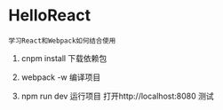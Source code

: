 # HelloReact

    学习React和Webpack如何结合使用

1. cnpm install 下载依赖包

2. webpack -w 编译项目

3. npm run dev 运行项目 打开http://localhost:8080 测试
